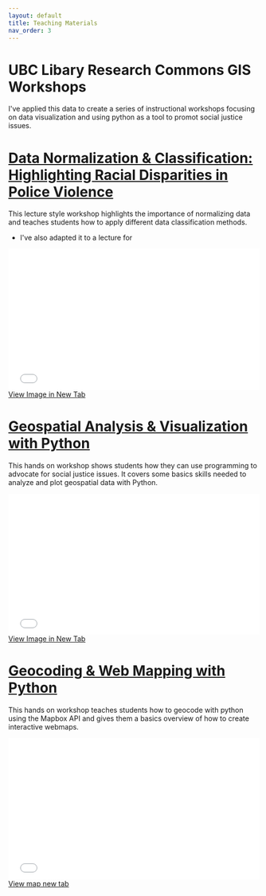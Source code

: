 ```yaml
---
layout: default
title: Teaching Materials
nav_order: 3
---
```


# UBC Libary Research Commons GIS Workshops

 I've applied this data to create a series of instructional workshops focusing on data visualization and using python as a tool to promot social justice issues.

# [Data Normalization & Classification: Highlighting Racial Disparities in Police Violence](https://ubc-lib-geo.github.io/Data-Normalization-Classification/)

This lecture style workshop highlights the importance of normalizing data and teaches students how to apply different data classification methods.
* I've also adapted it to a lecture for 

<div style="overflow: hidden;
  padding-top: 56.25%;
  position: relative">
  <iframe src="ImportanceOfNormalizing.png" title="Processes" scrolling="no" frameborder="0"
    style="border: 0;
   height: 100%;
   left: 0;
   position: absolute;
   top: 0;
   width: 100%;">
   <p>Your browser does not support iframes.</p>
 </iframe>
</div>
<a href="ImportanceOfNormalizing.png" target="_blank">View Image in New Tab</a>

# [Geospatial Analysis & Visualization with Python](https://ubc-library-rc.github.io/Geospatial-Analysis-Visualization-with-Python/)

This hands on workshop shows students how they can use programming to advocate for social justice issues.  It covers some basics skills needed to analyze and plot geospatial data with Python.

<div style="overflow: hidden;
  padding-top: 56.25%;
  position: relative">
  <iframe src="Example.png" title="Processes" scrolling="no" frameborder="0"
    style="border: 0;
   height: 100%;
   left: 0;
   position: absolute;
   top: 0;
   width: 100%;">
   <p>Your browser does not support iframes.</p>
 </iframe>
</div>
<a href="Example.png" target="_blank">View Image in New Tab</a>

# [Geocoding & Web Mapping with Python](https://ubc-library-rc.github.io/Geocoding-Web-Mapping-with-Python/)

This hands on workshop teaches students how to geocode with python using the Mapbox API and gives them a basics overview of how to create interactive webmaps.

<div style="overflow: hidden;
  padding-top: 56.25%;
  position: relative">
  <iframe src="PoliceViolenceIncidents.html" title="Processes" scrolling="no" frameborder="0"
    style="border: 0;
   height: 100%;
   left: 0;
   position: absolute;
   top: 0;
   width: 100%;">
   <p>Your browser does not support iframes.</p>
 </iframe>
</div>
<a href="PoliceViolenceIncidents.html" target="_blank">View map new tab</a>
 

<!-- 
<div style="overflow: hidden;
  padding-top: 56.25%;
  position: relative">
  <iframe src="MostNumerousRace_Map.png" title="Processes" scrolling="no" frameborder="0"
    style="border: 0;
   height: 100%;
   left: 0;
   position: absolute;
   top: 0;
   width: 100%;">
   <p>Your browser does not support iframes.</p>
 </iframe>
</div>
<a href="MostNumerousRace_Map.png" target="_blank">View Image in New Tab</a>

<div style="overflow: hidden;
  padding-top: 56.25%;
  position: relative">
  <iframe src="HighestRateRace_Map.png" title="Processes" scrolling="no" frameborder="0"
    style="border: 0;
   height: 100%;
   left: 0;
   position: absolute;
   top: 0;
   width: 100%;">
   <p>Your browser does not support iframes.</p>
 </iframe>
</div>
<a href="HighestRateRace_Map.png" target="_blank">View Image in New Tab</a> -->






